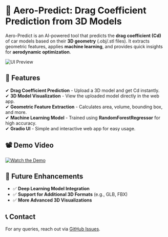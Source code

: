 # 🚀 Aero-Predict: Drag Coefficient Prediction from 3D Models

Aero-Predict is an AI-powered tool that predicts the **drag coefficient (Cd)** of car models based on their **3D geometry** (.obj/.stl files). It extracts geometric features, applies **machine learning**, and provides quick insights for **aerodynamic optimization**.

![UI Preview](https://drive.google.com/uc?id=1wKwWfMDWndvWveuo9i7-wiTUn2mzJzFb)

## 📌 Features
✔ **Drag Coefficient Prediction** - Upload a 3D model and get Cd instantly.  
✔ **3D Model Visualization** - View the uploaded model directly in the web app.  
✔ **Geometric Feature Extraction** - Calculates area, volume, bounding box, and more.  
✔ **Machine Learning Model** - Trained using **RandomForestRegressor** for high accuracy.  
✔ **Gradio UI** - Simple and interactive web app for easy usage.  


## 📽️ Demo Video  
[![Watch the Demo](https://img.youtube.com/vi/1UnZwTN2xmN6JU8S6PtiYloK1PK9VDejZ/0.jpg)](https://drive.google.com/file/d/1UnZwTN2xmN6JU8S6PtiYloK1PK9VDejZ/view?usp=sharing)  

## 🔮 Future Enhancements
- ✅ **Deep Learning Model Integration**  
- ✅ **Support for Additional 3D Formats** (e.g., GLB, FBX)  
- ✅ **More Advanced 3D Visualizations**  

## 📞 Contact  
For any queries, reach out via [GitHub Issues](https://github.com/your-repo/Aero-Predict/issues).  

